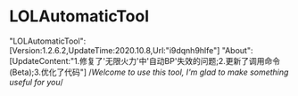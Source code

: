 # LOLAutomaticTool
"LOLAutomaticTool":[Version:1.2.6.2,UpdateTime:2020.10.8,Url:"i9dqnh9hlfe"]
"About":[UpdateContent:"1.修复了'无限火力'中'自动BP'失效的问题;2.更新了调用命令(Beta);3.优化了代码"]
/*Welcome to use this tool, I'm glad to make something useful for you*/

